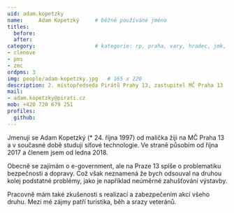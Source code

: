 ```yaml
---
uid: adam.kopetzky
name:     Adam Kopetzký 	# běžně používáné jméno
titles:
  before: 
  after:
category:                 	# kategorie: rp, praha, vary, hradec, jmk, senat  
- clenove
- pms
- zmc
ordpms: 3
img: people/adam-kopetzky.jpg   # 165 x 220
description: 2. místopředseda Pirátů Prahy 13, zastupitel MČ Praha 13    	# kratký popis, max 160 znaků
mail:
- adam.kopetzky@pirati.cz
mob: +420 720 679 251
profiles:
  github:		  
---
```


Jmenuji se Adam Kopetzký (* 24. října 1997) od malička žiji na MČ Praha 13 a v současné době studuji síťové technologie. Ve straně působím od října 2017 a členem jsem od ledna 2018.

Obecně se zajímám o e-government, ale na Praze 13 spíše o problematiku bezpečnosti a dopravy. Což však neznamená že bych odsouval na druhou kolej podstatné problémy, jako je například neúměrné zahušťování výstavby.

Pracovně mám také zkušenosti s realizací a zabezpečením akcí všeho druhu. Mezi mé zájmy patří turistika, běh a srazy veteránů.
